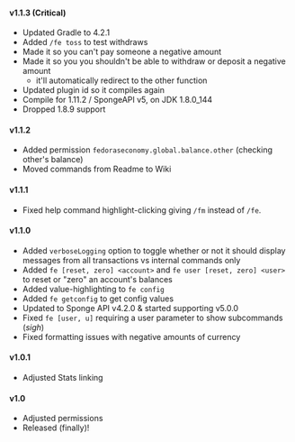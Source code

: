 #### v1.1.3 (Critical)
- Updated Gradle to 4.2.1
- Added `/fe toss` to test withdraws
- Made it so you can't pay someone a negative amount
- Made it so you you shouldn't be able to withdraw or deposit a negative amount
  - it'll automatically redirect to the other function
- Updated plugin id so it compiles again
- Compile for 1.11.2 / SpongeAPI v5, on JDK 1.8.0_144
- Dropped 1.8.9 support

#### v1.1.2
- Added permission `fedoraseconomy.global.balance.other` (checking other's balance)
- Moved commands from Readme to Wiki

#### v1.1.1
- Fixed help command highlight-clicking giving `/fm` instead of `/fe`.

#### v1.1.0
- Added `verboseLogging` option to toggle whether or not it should display messages from all transactions vs internal commands only
- Added `fe [reset, zero] <account>` and `fe user [reset, zero] <user>` to reset or "zero" an account's balances
- Added value-highlighting to `fe config`
- Added `fe getconfig` to get config values
- Updated to Sponge API v4.2.0 & started supporting v5.0.0
- Fixed `fe [user, u]` requiring a user parameter to show subcommands (*sigh*)
- Fixed formatting issues with negative amounts of currency

#### v1.0.1
- Adjusted Stats linking

#### v1.0
- Adjusted permissions
- Released (finally)!

